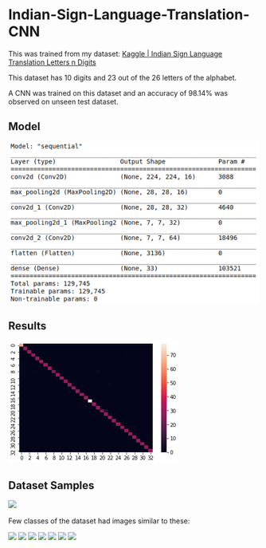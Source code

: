 # Indian-Sign-Language-Translation-CNN

This was trained from my dataset: [Kaggle | Indian Sign Language Translation Letters n Digits](https://www.kaggle.com/kartik2112/indian-sign-language-translation-letters-n-digits)

This dataset has 10 digits and 23 out of the 26 letters of the alphabet.

A CNN was trained on this dataset and an accuracy of 98.14% was observed on unseen test dataset. 

## Model

<img src='README_images/model.png'/>

## Results

<img src='README_images/confusion_matrix.png'/>

## Dataset Samples
<img src='https://www.kaggleusercontent.com/kf/34925442/eyJhbGciOiJkaXIiLCJlbmMiOiJBMTI4Q0JDLUhTMjU2In0..GerclpElXHdOtC7vvxdEww.AYGQTbn1TgjNVI_IGP-6LzozPiFi_DzT-scrfRv3NL_HdRCTm89FDFjfJv7rE_SnvFY0JGLcvDWEyM3Uwutiu7FAgg98Y5dl5jNvUp0QbB7-vTkuK2RPUAclEAOV8GKnqXSbH3Tfd2ftmw_snVMCuqzv07Zi9ugxWt5UkAW-D6Y0tpd_K9p04RTqvl_8jGNvo3YMjIY8x7Ddf3o3XCxgquYmScuHc3_1yaoVVbRTlcvsIESNz1iqYUukJ262fCdDJl460Zk3YmPMOyrVa92T3ZjHsl0QnSM1X2vjFMWZlIMLLCuTZvQjAWHTOToQeYVBuNBaA08bCH0aupHluC0XD9FGSaFr8G_QTGnt77qHXTMLDYB3smvXqQum_UYUm9eDU3EcWwXWlcLCq8UigbIcQPbGRQp-13kyebTDl48uwCr5c_7ymVjcFyc9QrlevVyA6FA58sxY7TMtha9-1NId-CI_vH8fvjj1tUniK8rBnwdXfOdG35I6bA0gbNtr_J82DlOGR02NtKxWFF1DoJUuz7a1u-WC7s34rGGZBevZqkNNI4ohooiaNeweKMmPmycNbj1bf9oAV6BFuIrzo2sqawhDsdCVYqJ3ajqxe6_lOySYwOpJpB1L9uBPReN929U_N0nZoUv19Z9bqRKpiaEk4KhHfnvDGbxA2x2Uo_A0CHs.ZusxDqROKIcVQtFhx2G9JA/__results___files/__results___13_0.png' />

Few classes of the dataset had images similar to these:

<img src='https://www.kaggleusercontent.com/kf/34925442/eyJhbGciOiJkaXIiLCJlbmMiOiJBMTI4Q0JDLUhTMjU2In0..GerclpElXHdOtC7vvxdEww.AYGQTbn1TgjNVI_IGP-6LzozPiFi_DzT-scrfRv3NL_HdRCTm89FDFjfJv7rE_SnvFY0JGLcvDWEyM3Uwutiu7FAgg98Y5dl5jNvUp0QbB7-vTkuK2RPUAclEAOV8GKnqXSbH3Tfd2ftmw_snVMCuqzv07Zi9ugxWt5UkAW-D6Y0tpd_K9p04RTqvl_8jGNvo3YMjIY8x7Ddf3o3XCxgquYmScuHc3_1yaoVVbRTlcvsIESNz1iqYUukJ262fCdDJl460Zk3YmPMOyrVa92T3ZjHsl0QnSM1X2vjFMWZlIMLLCuTZvQjAWHTOToQeYVBuNBaA08bCH0aupHluC0XD9FGSaFr8G_QTGnt77qHXTMLDYB3smvXqQum_UYUm9eDU3EcWwXWlcLCq8UigbIcQPbGRQp-13kyebTDl48uwCr5c_7ymVjcFyc9QrlevVyA6FA58sxY7TMtha9-1NId-CI_vH8fvjj1tUniK8rBnwdXfOdG35I6bA0gbNtr_J82DlOGR02NtKxWFF1DoJUuz7a1u-WC7s34rGGZBevZqkNNI4ohooiaNeweKMmPmycNbj1bf9oAV6BFuIrzo2sqawhDsdCVYqJ3ajqxe6_lOySYwOpJpB1L9uBPReN929U_N0nZoUv19Z9bqRKpiaEk4KhHfnvDGbxA2x2Uo_A0CHs.ZusxDqROKIcVQtFhx2G9JA/__results___files/__results___8_0.png'>
<img src='https://www.kaggleusercontent.com/kf/34925442/eyJhbGciOiJkaXIiLCJlbmMiOiJBMTI4Q0JDLUhTMjU2In0..GerclpElXHdOtC7vvxdEww.AYGQTbn1TgjNVI_IGP-6LzozPiFi_DzT-scrfRv3NL_HdRCTm89FDFjfJv7rE_SnvFY0JGLcvDWEyM3Uwutiu7FAgg98Y5dl5jNvUp0QbB7-vTkuK2RPUAclEAOV8GKnqXSbH3Tfd2ftmw_snVMCuqzv07Zi9ugxWt5UkAW-D6Y0tpd_K9p04RTqvl_8jGNvo3YMjIY8x7Ddf3o3XCxgquYmScuHc3_1yaoVVbRTlcvsIESNz1iqYUukJ262fCdDJl460Zk3YmPMOyrVa92T3ZjHsl0QnSM1X2vjFMWZlIMLLCuTZvQjAWHTOToQeYVBuNBaA08bCH0aupHluC0XD9FGSaFr8G_QTGnt77qHXTMLDYB3smvXqQum_UYUm9eDU3EcWwXWlcLCq8UigbIcQPbGRQp-13kyebTDl48uwCr5c_7ymVjcFyc9QrlevVyA6FA58sxY7TMtha9-1NId-CI_vH8fvjj1tUniK8rBnwdXfOdG35I6bA0gbNtr_J82DlOGR02NtKxWFF1DoJUuz7a1u-WC7s34rGGZBevZqkNNI4ohooiaNeweKMmPmycNbj1bf9oAV6BFuIrzo2sqawhDsdCVYqJ3ajqxe6_lOySYwOpJpB1L9uBPReN929U_N0nZoUv19Z9bqRKpiaEk4KhHfnvDGbxA2x2Uo_A0CHs.ZusxDqROKIcVQtFhx2G9JA/__results___files/__results___8_1.png'>
<img src='https://www.kaggleusercontent.com/kf/34925442/eyJhbGciOiJkaXIiLCJlbmMiOiJBMTI4Q0JDLUhTMjU2In0..GerclpElXHdOtC7vvxdEww.AYGQTbn1TgjNVI_IGP-6LzozPiFi_DzT-scrfRv3NL_HdRCTm89FDFjfJv7rE_SnvFY0JGLcvDWEyM3Uwutiu7FAgg98Y5dl5jNvUp0QbB7-vTkuK2RPUAclEAOV8GKnqXSbH3Tfd2ftmw_snVMCuqzv07Zi9ugxWt5UkAW-D6Y0tpd_K9p04RTqvl_8jGNvo3YMjIY8x7Ddf3o3XCxgquYmScuHc3_1yaoVVbRTlcvsIESNz1iqYUukJ262fCdDJl460Zk3YmPMOyrVa92T3ZjHsl0QnSM1X2vjFMWZlIMLLCuTZvQjAWHTOToQeYVBuNBaA08bCH0aupHluC0XD9FGSaFr8G_QTGnt77qHXTMLDYB3smvXqQum_UYUm9eDU3EcWwXWlcLCq8UigbIcQPbGRQp-13kyebTDl48uwCr5c_7ymVjcFyc9QrlevVyA6FA58sxY7TMtha9-1NId-CI_vH8fvjj1tUniK8rBnwdXfOdG35I6bA0gbNtr_J82DlOGR02NtKxWFF1DoJUuz7a1u-WC7s34rGGZBevZqkNNI4ohooiaNeweKMmPmycNbj1bf9oAV6BFuIrzo2sqawhDsdCVYqJ3ajqxe6_lOySYwOpJpB1L9uBPReN929U_N0nZoUv19Z9bqRKpiaEk4KhHfnvDGbxA2x2Uo_A0CHs.ZusxDqROKIcVQtFhx2G9JA/__results___files/__results___8_2.png'>
<img src='https://www.kaggleusercontent.com/kf/34925442/eyJhbGciOiJkaXIiLCJlbmMiOiJBMTI4Q0JDLUhTMjU2In0..GerclpElXHdOtC7vvxdEww.AYGQTbn1TgjNVI_IGP-6LzozPiFi_DzT-scrfRv3NL_HdRCTm89FDFjfJv7rE_SnvFY0JGLcvDWEyM3Uwutiu7FAgg98Y5dl5jNvUp0QbB7-vTkuK2RPUAclEAOV8GKnqXSbH3Tfd2ftmw_snVMCuqzv07Zi9ugxWt5UkAW-D6Y0tpd_K9p04RTqvl_8jGNvo3YMjIY8x7Ddf3o3XCxgquYmScuHc3_1yaoVVbRTlcvsIESNz1iqYUukJ262fCdDJl460Zk3YmPMOyrVa92T3ZjHsl0QnSM1X2vjFMWZlIMLLCuTZvQjAWHTOToQeYVBuNBaA08bCH0aupHluC0XD9FGSaFr8G_QTGnt77qHXTMLDYB3smvXqQum_UYUm9eDU3EcWwXWlcLCq8UigbIcQPbGRQp-13kyebTDl48uwCr5c_7ymVjcFyc9QrlevVyA6FA58sxY7TMtha9-1NId-CI_vH8fvjj1tUniK8rBnwdXfOdG35I6bA0gbNtr_J82DlOGR02NtKxWFF1DoJUuz7a1u-WC7s34rGGZBevZqkNNI4ohooiaNeweKMmPmycNbj1bf9oAV6BFuIrzo2sqawhDsdCVYqJ3ajqxe6_lOySYwOpJpB1L9uBPReN929U_N0nZoUv19Z9bqRKpiaEk4KhHfnvDGbxA2x2Uo_A0CHs.ZusxDqROKIcVQtFhx2G9JA/__results___files/__results___8_6.png'>
<img src='https://www.kaggleusercontent.com/kf/34925442/eyJhbGciOiJkaXIiLCJlbmMiOiJBMTI4Q0JDLUhTMjU2In0..GerclpElXHdOtC7vvxdEww.AYGQTbn1TgjNVI_IGP-6LzozPiFi_DzT-scrfRv3NL_HdRCTm89FDFjfJv7rE_SnvFY0JGLcvDWEyM3Uwutiu7FAgg98Y5dl5jNvUp0QbB7-vTkuK2RPUAclEAOV8GKnqXSbH3Tfd2ftmw_snVMCuqzv07Zi9ugxWt5UkAW-D6Y0tpd_K9p04RTqvl_8jGNvo3YMjIY8x7Ddf3o3XCxgquYmScuHc3_1yaoVVbRTlcvsIESNz1iqYUukJ262fCdDJl460Zk3YmPMOyrVa92T3ZjHsl0QnSM1X2vjFMWZlIMLLCuTZvQjAWHTOToQeYVBuNBaA08bCH0aupHluC0XD9FGSaFr8G_QTGnt77qHXTMLDYB3smvXqQum_UYUm9eDU3EcWwXWlcLCq8UigbIcQPbGRQp-13kyebTDl48uwCr5c_7ymVjcFyc9QrlevVyA6FA58sxY7TMtha9-1NId-CI_vH8fvjj1tUniK8rBnwdXfOdG35I6bA0gbNtr_J82DlOGR02NtKxWFF1DoJUuz7a1u-WC7s34rGGZBevZqkNNI4ohooiaNeweKMmPmycNbj1bf9oAV6BFuIrzo2sqawhDsdCVYqJ3ajqxe6_lOySYwOpJpB1L9uBPReN929U_N0nZoUv19Z9bqRKpiaEk4KhHfnvDGbxA2x2Uo_A0CHs.ZusxDqROKIcVQtFhx2G9JA/__results___files/__results___8_10.png'>
<img src='https://www.kaggleusercontent.com/kf/34925442/eyJhbGciOiJkaXIiLCJlbmMiOiJBMTI4Q0JDLUhTMjU2In0..GerclpElXHdOtC7vvxdEww.AYGQTbn1TgjNVI_IGP-6LzozPiFi_DzT-scrfRv3NL_HdRCTm89FDFjfJv7rE_SnvFY0JGLcvDWEyM3Uwutiu7FAgg98Y5dl5jNvUp0QbB7-vTkuK2RPUAclEAOV8GKnqXSbH3Tfd2ftmw_snVMCuqzv07Zi9ugxWt5UkAW-D6Y0tpd_K9p04RTqvl_8jGNvo3YMjIY8x7Ddf3o3XCxgquYmScuHc3_1yaoVVbRTlcvsIESNz1iqYUukJ262fCdDJl460Zk3YmPMOyrVa92T3ZjHsl0QnSM1X2vjFMWZlIMLLCuTZvQjAWHTOToQeYVBuNBaA08bCH0aupHluC0XD9FGSaFr8G_QTGnt77qHXTMLDYB3smvXqQum_UYUm9eDU3EcWwXWlcLCq8UigbIcQPbGRQp-13kyebTDl48uwCr5c_7ymVjcFyc9QrlevVyA6FA58sxY7TMtha9-1NId-CI_vH8fvjj1tUniK8rBnwdXfOdG35I6bA0gbNtr_J82DlOGR02NtKxWFF1DoJUuz7a1u-WC7s34rGGZBevZqkNNI4ohooiaNeweKMmPmycNbj1bf9oAV6BFuIrzo2sqawhDsdCVYqJ3ajqxe6_lOySYwOpJpB1L9uBPReN929U_N0nZoUv19Z9bqRKpiaEk4KhHfnvDGbxA2x2Uo_A0CHs.ZusxDqROKIcVQtFhx2G9JA/__results___files/__results___8_11.png'>
<img src='https://www.kaggleusercontent.com/kf/34925442/eyJhbGciOiJkaXIiLCJlbmMiOiJBMTI4Q0JDLUhTMjU2In0..GerclpElXHdOtC7vvxdEww.AYGQTbn1TgjNVI_IGP-6LzozPiFi_DzT-scrfRv3NL_HdRCTm89FDFjfJv7rE_SnvFY0JGLcvDWEyM3Uwutiu7FAgg98Y5dl5jNvUp0QbB7-vTkuK2RPUAclEAOV8GKnqXSbH3Tfd2ftmw_snVMCuqzv07Zi9ugxWt5UkAW-D6Y0tpd_K9p04RTqvl_8jGNvo3YMjIY8x7Ddf3o3XCxgquYmScuHc3_1yaoVVbRTlcvsIESNz1iqYUukJ262fCdDJl460Zk3YmPMOyrVa92T3ZjHsl0QnSM1X2vjFMWZlIMLLCuTZvQjAWHTOToQeYVBuNBaA08bCH0aupHluC0XD9FGSaFr8G_QTGnt77qHXTMLDYB3smvXqQum_UYUm9eDU3EcWwXWlcLCq8UigbIcQPbGRQp-13kyebTDl48uwCr5c_7ymVjcFyc9QrlevVyA6FA58sxY7TMtha9-1NId-CI_vH8fvjj1tUniK8rBnwdXfOdG35I6bA0gbNtr_J82DlOGR02NtKxWFF1DoJUuz7a1u-WC7s34rGGZBevZqkNNI4ohooiaNeweKMmPmycNbj1bf9oAV6BFuIrzo2sqawhDsdCVYqJ3ajqxe6_lOySYwOpJpB1L9uBPReN929U_N0nZoUv19Z9bqRKpiaEk4KhHfnvDGbxA2x2Uo_A0CHs.ZusxDqROKIcVQtFhx2G9JA/__results___files/__results___8_12.png'>

